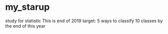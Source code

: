 # my_starup
study for statistic
This is end of 2019
target: 5 ways to classify 10 classes by the end of this year
